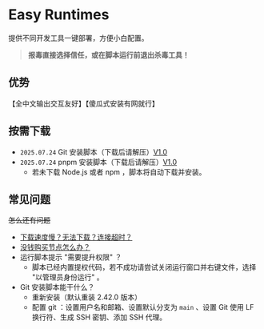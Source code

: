 # Easy Runtimes
提供不同开发工具一键部署，方便小白配置。
> **报毒直接选择信任，或在脚本运行前退出杀毒工具！**

## 优势
【全中文输出交互友好】【傻瓜式安装有网就行】

## 按需下载
- `2025.07.24` Git 安装脚本（下载后请解压）[V1.0](https://yuyudifiesh.github.io/easy-runtimes/downloads/git/v1_0.zip)
- `2025.07.24` pnpm 安装脚本（下载后请解压）[V1.0](https://yuyudifiesh.github.io/easy-runtimes/downloads/npm/pnpmv1_0.zip)
  - 若未下载 Node.js 或者 npm ，脚本将自动下载并安装。

## 常见问题
~~怎么还有问题~~

- [下载速度慢？无法下载？连接超时？](https://www.bing.com/search?q=%E5%A6%82%E4%BD%95%E7%BF%BB%E5%A2%99+-csdn)
- [没钱购买节点怎么办？](https://www.bing.com/search?q=%E6%B2%A1%E9%92%B1%E6%80%8E%E4%B9%88%E5%8A%9E)
- 运行脚本提示 "需要提升权限" ？
  - 脚本已经内置提权代码，若不成功请尝试关闭运行窗口并右键文件，选择 "以管理员身份运行" 。
- Git 安装脚本能干什么？
  - 重新安装（默认重装 2.42.0 版本）
  - 配置 git ：设置用户名和邮箱、设置默认分支为 `main` 、设置 Git 使用 LF 换行符、生成 SSH 密钥、添加 SSH 代理。
